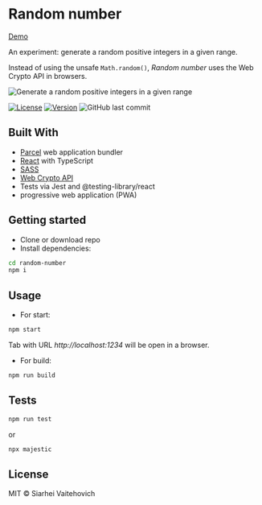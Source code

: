 # Random number

[Demo](https://sw999.github.io/random-number)

An experiment: generate a random positive integers in a given range.

Instead of using the unsafe `Math.random()`, *Random number* uses the Web Crypto API in browsers.

![Generate a random positive integers in a given range](https://user-images.githubusercontent.com/3176886/95495971-d6554400-09a8-11eb-8bf4-70cced9beae0.jpg)

<a href="https://github.com/sw999/random-number/blob/master/LICENSE.md"><img src="https://img.shields.io/github/license/sw999/random-number.svg?style=flat-square" alt="License"></a> <a href="https://github.com/SW999/random-number/tags"><img src="https://img.shields.io/github/v/tag/sw999/random-number.svg?sort=semver&style=flat-square" alt="Version"></a> ![GitHub last commit](https://img.shields.io/github/last-commit/sw999/random-number.svg?style=flat-square)

## Built With
* [Parcel](https://parceljs.org/) web application bundler
* [React](https://reactjs.org/) with TypeScript
* [SASS](https://sass-lang.com/)
* [Web Crypto API](https://developer.mozilla.org/en-US/docs/Web/API/Web_Crypto_API)
* Tests via Jest and @testing-library/react
* progressive web application (PWA)

## Getting started


* Clone or download repo
* Install dependencies:

```sh
cd random-number
npm i
```


## Usage

* For start:
```sh
npm start
```

Tab with URL *http://localhost:1234* will be open in a browser.

* For build:
```sh
npm run build
```
## Tests

```sh
npm run test
```

or

```sh
npx majestic
```

## License

MIT © Siarhei Vaitehovich

